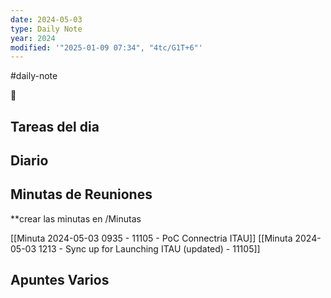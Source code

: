 ```yaml
---
date: 2024-05-03
type: Daily Note
year: 2024
modified: '"2025-01-09 07:34", "4tc/G1T+6"'
---
```

#daily-note

📝
## Tareas del dia

## Diario

## Minutas de Reuniones
**crear las minutas en /Minutas

[[Minuta 2024-05-03 0935 - 11105 - PoC Connectria ITAU]]
[[Minuta 2024-05-03 1213 - Sync up for Launching ITAU (updated) - 11105]]

## Apuntes Varios

